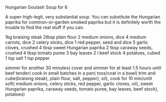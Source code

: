 Hungarian Goulash Soup for 6

A super-high-legit, very substantial soup. You can substitute the Hungarian
paprika for common-or-garden smoked paprika but it is definitely worth the
trouble to find the real stuff if you can.

1kg braising steak
2tbsp plain flour
2 medium onions, dice
4 medium carrots, dice
2 celery sticks, dice
1 red pepper, seed and dice
5 garlic cloves, crushed
4 tbsp sweet Hungarian paprika
2 tbsp caraway seeds, crushed
4 tbsp tomato puree
3 bay leaves
2 l beef stock
4 potatoes, cubed
1 tsp salt 
1 tsp pepper 

simmer for another 30 minutes(
	cover and simmer for at least 1.5 hours until beef tender(
		cook in small batches in a pan(
			toss/coat in a bowl(
				trim and cube(braising steak),
				plain flour,
				salt,
				pepper),
			oil),
		cook for 10 min/until soft(
			medium onions,
			celery sticks,
			red pepper,
			garlic cloves,
			oil),
		sweet Hungarian paprika,
		caraway seeds,
		tomato puree,
		bay leaves,
		beef stock),
	potatoes)
